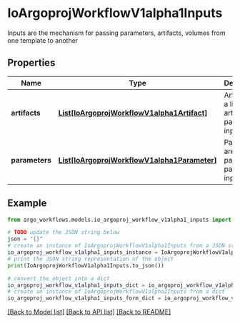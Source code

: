 # IoArgoprojWorkflowV1alpha1Inputs

Inputs are the mechanism for passing parameters, artifacts, volumes from one template to another

## Properties

Name | Type | Description | Notes
------------ | ------------- | ------------- | -------------
**artifacts** | [**List[IoArgoprojWorkflowV1alpha1Artifact]**](IoArgoprojWorkflowV1alpha1Artifact.md) | Artifact are a list of artifacts passed as inputs | [optional] 
**parameters** | [**List[IoArgoprojWorkflowV1alpha1Parameter]**](IoArgoprojWorkflowV1alpha1Parameter.md) | Parameters are a list of parameters passed as inputs | [optional] 

## Example

```python
from argo_workflows.models.io_argoproj_workflow_v1alpha1_inputs import IoArgoprojWorkflowV1alpha1Inputs

# TODO update the JSON string below
json = "{}"
# create an instance of IoArgoprojWorkflowV1alpha1Inputs from a JSON string
io_argoproj_workflow_v1alpha1_inputs_instance = IoArgoprojWorkflowV1alpha1Inputs.from_json(json)
# print the JSON string representation of the object
print(IoArgoprojWorkflowV1alpha1Inputs.to_json())

# convert the object into a dict
io_argoproj_workflow_v1alpha1_inputs_dict = io_argoproj_workflow_v1alpha1_inputs_instance.to_dict()
# create an instance of IoArgoprojWorkflowV1alpha1Inputs from a dict
io_argoproj_workflow_v1alpha1_inputs_form_dict = io_argoproj_workflow_v1alpha1_inputs.from_dict(io_argoproj_workflow_v1alpha1_inputs_dict)
```
[[Back to Model list]](../README.md#documentation-for-models) [[Back to API list]](../README.md#documentation-for-api-endpoints) [[Back to README]](../README.md)


